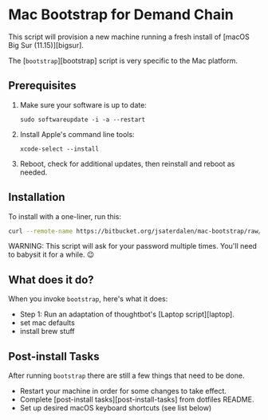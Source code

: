# Mac Bootstrap for Demand Chain

This script will provision a new machine running a fresh install of [macOS Big Sur (11.15)][bigsur].

The [`bootstrap`][bootstrap] script is very specific to the Mac platform.

## Prerequisites

1. Make sure your software is up to date:

   `sudo softwareupdate -i -a --restart`

2. Install Apple's command line tools:

   `xcode-select --install`

3. Reboot, check for additional updates, then reinstall and reboot as needed.

## Installation

To install with a one-liner, run this:

```sh
curl --remote-name https://bitbucket.org/jsaterdalen/mac-bootstrap/raw/de43f43492f967c3521de36b15d716e3d033027c/bootstrap && sh bootstrap 2>&1 | tee ~/bootstrap.log
```

WARNING: This script will ask for your password multiple times. You'll need to babysit it for a while. 😉

## What does it do?

When you invoke `bootstrap`, here's what it does:

- Step 1: Run an adaptation of thoughtbot's [Laptop script][laptop].
- set mac defaults
- install brew stuff

## Post-install Tasks

After running `bootstrap` there are still a few things that need to be done.

- Restart your machine in order for some changes to take effect.
- Complete [post-install tasks][post-install-tasks] from dotfiles README.
- Set up desired macOS keyboard shortcuts (see list below)
